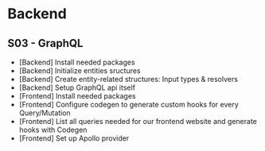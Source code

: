 # Backend

## S03 - GraphQL

- [Backend] Install needed packages
- [Backend] Initialize entities sructures
- [Backend] Create entity-related structures: Input types & resolvers
- [Backend] Setup GraphQL api itself
- [Frontend] Install needed packages
- [Frontend] Configure codegen to generate custom hooks for every Query/Mutation
- [Frontend] List all queries needed for our frontend website and generate hooks with Codegen
- [Frontend] Set up Apollo provider
